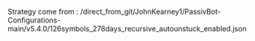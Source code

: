Strategy come from : /direct_from_git/JohnKearney1/PassivBot-Configurations-main/v5.4.0/126symbols_278days_recursive_autounstuck_enabled.json